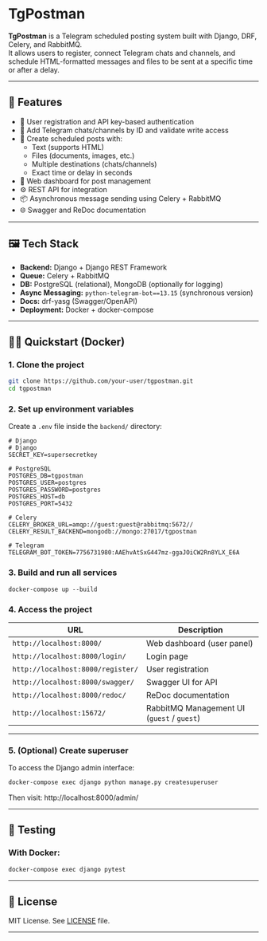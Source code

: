# TgPostman

**TgPostman** is a Telegram scheduled posting system built with Django, DRF, Celery, and RabbitMQ.  
It allows users to register, connect Telegram chats and channels, and schedule HTML-formatted messages and files to be
sent at a specific time or after a delay.

---

## 🚀 Features

- 🔐 User registration and API key-based authentication
- 💬 Add Telegram chats/channels by ID and validate write access
- 📝 Create scheduled posts with:
    - Text (supports HTML)
    - Files (documents, images, etc.)
    - Multiple destinations (chats/channels)
    - Exact time or delay in seconds
- 👀 Web dashboard for post management
- ⚙️ REST API for integration
- 📦 Asynchronous message sending using Celery + RabbitMQ
- 🌐 Swagger and ReDoc documentation

---

## 🖼️ Tech Stack

- **Backend:** Django + Django REST Framework
- **Queue:** Celery + RabbitMQ
- **DB:** PostgreSQL (relational), MongoDB (optionally for logging)
- **Async Messaging:** `python-telegram-bot==13.15` (synchronous version)
- **Docs:** drf-yasg (Swagger/OpenAPI)
- **Deployment:** Docker + docker-compose

---

## 🧑‍💻 Quickstart (Docker)

### 1. Clone the project

```bash
git clone https://github.com/your-user/tgpostman.git
cd tgpostman
```

### 2. Set up environment variables

Create a `.env` file inside the `backend/` directory:

```dotenv
# Django
# Django
SECRET_KEY=supersecretkey

# PostgreSQL
POSTGRES_DB=tgpostman
POSTGRES_USER=postgres
POSTGRES_PASSWORD=postgres
POSTGRES_HOST=db
POSTGRES_PORT=5432

# Celery
CELERY_BROKER_URL=amqp://guest:guest@rabbitmq:5672//
CELERY_RESULT_BACKEND=mongodb://mongo:27017/tgpostman

# Telegram
TELEGRAM_BOT_TOKEN=7756731980:AAEhvAtSxG447mz-ggaJOiCW2Rn8YLX_E6A
```

### 3. Build and run all services

```
docker-compose up --build
```

### 4. Access the project

| URL                               | Description                                |
|-----------------------------------|--------------------------------------------|
| `http://localhost:8000/`          | Web dashboard (user panel)                 |
| `http://localhost:8000/login/`    | Login page                                 |
| `http://localhost:8000/register/` | User registration                          |
| `http://localhost:8000/swagger/`  | Swagger UI for API                         |
| `http://localhost:8000/redoc/`    | ReDoc documentation                        |
| `http://localhost:15672/`         | RabbitMQ Management UI (`guest` / `guest`) |

---

### 5. (Optional) Create superuser

To access the Django admin interface:

```bash
docker-compose exec django python manage.py createsuperuser
```

Then visit: http://localhost:8000/admin/

---

## 🧪 Testing

### With Docker:

```bash
docker-compose exec django pytest
```

---

## 🧾 License

MIT License. See [LICENSE](LICENSE) file.

---